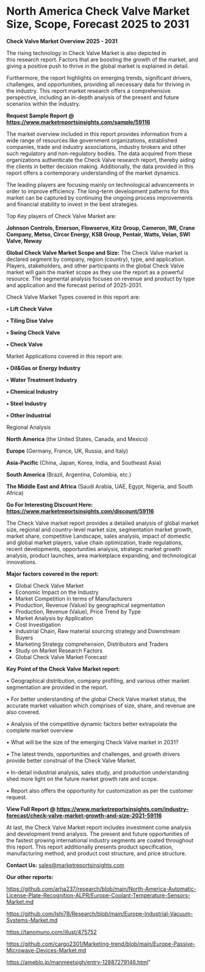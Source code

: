# North America Check Valve Market Size, Scope, Forecast 2025 to 2031

<Strong> Check Valve Market Overview 2025 - 2031</strong>

The rising technology in Check Valve Market is also depicted in this research report. Factors that are boosting the growth of the market, and giving a positive push to thrive in the global market is explained in detail.

Furthermore, the report highlights on emerging trends, significant drivers, challenges, and opportunities, providing all necessary data for thriving in the industry. This report market research offers a comprehensive perspective, including an in-depth analysis of the present and future scenarios within the industry.

<strong>Request Sample Report @ <a href=https://www.marketreportsinsights.com/sample/59116>https://www.marketreportsinsights.com/sample/59116</a></strong>

The market overview included in this report provides information from a wide range of resources like government organizations, established companies, trade and industry associations, industry brokers and other such regulatory and non-regulatory bodies. The data acquired from these organizations authenticate the Check Valve research report, thereby aiding the clients in better decision making. Additionally, the data provided in this report offers a contemporary understanding of the market dynamics.

The leading players are focusing mainly on technological advancements in order to improve efficiency. The long-term development patterns for this market can be captured by continuing the ongoing process improvements and financial stability to invest in the best strategies.

Top Key players of Check Valve Market are:

<strong>Johnson Controls, Emerson, Flowserve, Kitz Group, Cameron, IMI, Crane Company, Metso, Circor Energy, KSB Group, Pentair, Watts, Velan, SWI Valve, Neway</strong>

<strong><b>Global Check Valve Market Scope and Size:</b></strong>
The Check Valve market is declared segment by company, region (country), type, and application. Players, stakeholders, and other participants in the global Check Valve market will gain the market scope as they use the report as a powerful resource. The segmental analysis focuses on revenue and product by type and application and the forecast period of 2025-2031.

Check Valve Market Types covered in this report are:

<strong>• Lift Check Valve

• Tiling Dise Valve

• Swing Check Valve

• Check Valve</strong>

Market Applications covered in this report are:

<strong>• Oil&Gas or Energy Industry

• Water Treatment Industry

• Chemical Industry

• Steel Industry

• Other Industrial</strong> 

Regional Analysis

<strong>North America</strong> (the United States, Canada, and Mexico)

<strong>Europe</strong> (Germany, France, UK, Russia, and Italy)

<strong>Asia-Pacific</strong> (China, Japan, Korea, India, and Southeast Asia)

<strong>South America</strong> (Brazil, Argentina, Colombia, etc.)

<strong>The Middle East and Africa</strong> (Saudi Arabia, UAE, Egypt, Nigeria, and South Africa)

<strong>Go For Interesting Discount Here: <a href=https://www.marketreportsinsights.com/discount/59116>https://www.marketreportsinsights.com/discount/59116</a></strong>

The Check Valve market report provides a detailed analysis of global market size, regional and country-level market size, segmentation market growth, market share, competitive Landscape, sales analysis, impact of domestic and global market players, value chain optimization, trade regulations, recent developments, opportunities analysis, strategic market growth analysis, product launches, area marketplace expanding, and technological innovations.

<strong><b>Major factors covered in the report:</b></strong>
<ul>
  <li>Global Check Valve Market </li>
  <li>Economic Impact on the Industry</li>
  <li>Market Competition in terms of Manufacturers</li>
  <li>Production, Revenue (Value) by geographical segmentation</li>
  <li>Production, Revenue (Value), Price Trend by Type</li>
  <li>Market Analysis by Application</li>
  <li>Cost Investigation</li>
  <li>Industrial Chain, Raw material sourcing strategy and Downstream Buyers</li>
  <li>Marketing Strategy comprehension, Distributors and Traders</li>
  <li>Study on Market Research Factors</li>
  <li>Global Check Valve Market Forecast</li>
</ul>

<strong><b>Key Point of the Check Valve Market report:</b></strong>

• Geographical distribution, company profiling, and various other market segmentation are provided in the report.

• For better understanding of the global Check Valve market status, the accurate market valuation which comprises of size, share, and revenue are also covered.

• Analysis of the competitive dynamic factors better extrapolate the complete market overview

• What will be the size of the emerging Check Valve market in 2031?

• The latest trends, opportunities and challenges, and growth drivers provide better construal of the Check Valve Market.

• In-detail industrial analysis, sales study, and production understanding shed more light on the future market growth rate and scope.

• Report also offers the opportunity for customization as per the customer request.

<strong><b>View Full Report @ <a href=https://www.marketreportsinsights.com/industry-forecast/check-valve-market-growth-and-size-2021-59116>https://www.marketreportsinsights.com/industry-forecast/check-valve-market-growth-and-size-2021-59116</a></b></strong>


At last, the Check Valve Market report includes investment come analysis and development trend analysis. The present and future opportunities of the fastest growing international industry segments are coated throughout this report. This report additionally presents product specification, manufacturing method, and product cost structure, and price structure.

<strong>Contact Us:</strong>
sales@marketreportsinsights.com

<strong>Our other reports:</strong>

<a href=https://github.com/arha237/research/blob/main/North-America-Automatic-License-Plate-Recognition-ALPR/Europe-Coolant-Temperature-Sensors-Market.md>https://github.com/arha237/research/blob/main/North-America-Automatic-License-Plate-Recognition-ALPR/Europe-Coolant-Temperature-Sensors-Market.md</a>

<a href=https://github.com/Ishi78/Research/blob/main/Europe-Industrial-Vacuum-Systems-Market.md>https://github.com/Ishi78/Research/blob/main/Europe-Industrial-Vacuum-Systems-Market.md</a>

<a href=https://tanomuno.com/illust/475752>https://tanomuno.com/illust/475752</a>

<a href=https://github.com/cargo2301/Marketing-trend/blob/main/Europe-Passive-Microwave-Devices-Market.md>https://github.com/cargo2301/Marketing-trend/blob/main/Europe-Passive-Microwave-Devices-Market.md</a>

<a href=https://ameblo.jp/manmeetsigh/entry-12887279146.html>https://ameblo.jp/manmeetsigh/entry-12887279146.html</a>"
